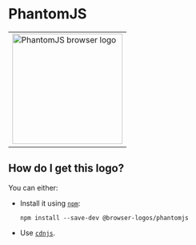 # PhantomJS

<table>
    <tr height=230>
        <td>
            <a href="https://github.com/alrra/browser-logos/tree/1bc1be31e7584ee9cbe4dc9359960eff538ad54e/src/archive/phantomjs">
                <img width=220 src="https://raw.githubusercontent.com/alrra/browser-logos/1bc1be31e7584ee9cbe4dc9359960eff538ad54e/src/archive/phantomjs/phantomjs.svg?sanitize=true" alt="PhantomJS browser logo">
            </a>
        </td>
    </tr>
</table>

## How do I get this logo?

You can either:

* Install it using [`npm`][npm]:

  `npm install --save-dev @browser-logos/phantomjs`

* Use [`cdnjs`][cdnjs].

<!-- Link labels: -->

[cdnjs]: https://cdnjs.com/libraries/browser-logos
[npm]: https://www.npmjs.com/
